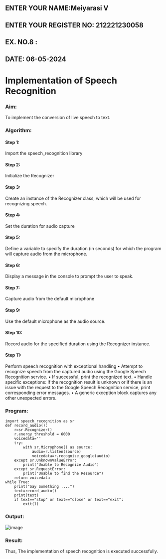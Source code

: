 ## ENTER YOUR NAME:Meiyarasi V
## ENTER YOUR REGISTER NO: 212221230058 
## EX. NO.8 :
## DATE: 06-05-2024
# Implementation of Speech Recognition
### Aim:
 To implement the conversion of live speech to text.
### Algorithm:
#### Step 1: 
Import the speech_recognition library
#### Step 2: 
Initialize the Recognizer
#### Step 3: 
Create an instance of the Recognizer class, which will be used for recognizing speech.
#### Step 4: 
Set the duration for audio capture
#### Step 5: 
Define a variable to specify the duration (in seconds) for which the program will capture audio from the microphone.
#### Step 6: 
Display a message in the console to prompt the user to speak.
#### Step 7: 
Capture audio from the default microphone
#### Step 9: 
Use the default microphone as the audio source.
#### Step 10: 
Record audio for the specified duration using the Recognizer instance.
#### Step 11: 
Perform speech recognition with exceptional handling
•	Attempt to recognize speech from the captured audio using the Google Speech Recognition service.
•	If successful, print the recognized text.
•	Handle specific exceptions: If the recognition result is unknown or if there is an issue with the request to the Google Speech Recognition service, print corresponding error messages.
•	A generic exception block captures any other unexpected errors.
### Program:
~~~
import speech_recognition as sr
def record_audio():
    r=sr.Recognizer()
    r.energy_threshold = 6000
    voicedata=''
    try:
        with sr.Microphone() as source:
            audio=r.listen(source)
            voicedata=r.recognize_google(audio)            
    except sr.UnknownValueError:
        print("Unable to Recognize Audio")
    except sr.RequestError:
        print("Unable to find the Resource")
    return voicedata
while True:
    print("Say Something ....")
    text=record_audio()
    print(text)
    if text=="stop" or text=="close" or text=="exit":
        exit(1)
~~~
### Output:
![image](https://github.com/21005984/Ex-8--AAI/assets/94748389/d537ce83-0937-4d7b-8cca-df5460341bcc)

### Result:
Thus, The implementation of speech recognition is executed successfully.
